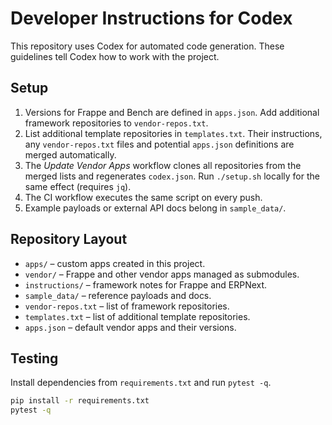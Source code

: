 # Developer Instructions for Codex

This repository uses Codex for automated code generation. These guidelines tell Codex how to work with the project.

## Setup

1. Versions for Frappe and Bench are defined in `apps.json`. Add additional
   framework repositories to `vendor-repos.txt`.
2. List additional template repositories in `templates.txt`. Their
    instructions, any `vendor-repos.txt` files and potential `apps.json`
    definitions are merged automatically.
3. The *Update Vendor Apps* workflow clones all repositories from the merged
    lists and regenerates `codex.json`. Run `./setup.sh` locally for the same
    effect (requires `jq`).
4. The CI workflow executes the same script on every push.
5. Example payloads or external API docs belong in `sample_data/`.

## Repository Layout

- `apps/` – custom apps created in this project.
- `vendor/` – Frappe and other vendor apps managed as submodules.
- `instructions/` – framework notes for Frappe and ERPNext.
- `sample_data/` – reference payloads and docs.
- `vendor-repos.txt` – list of framework repositories.
- `templates.txt` – list of additional template repositories.
- `apps.json` – default vendor apps and their versions.

## Testing

Install dependencies from `requirements.txt` and run `pytest -q`.

```bash
pip install -r requirements.txt
pytest -q
```
